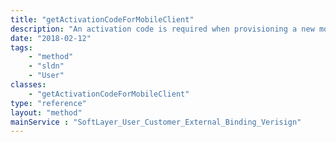 ```yaml
---
title: "getActivationCodeForMobileClient"
description: "An activation code is required when provisioning a new mobile credential from Verisign.  This method will return the required activation code. "
date: "2018-02-12"
tags:
    - "method"
    - "sldn"
    - "User"
classes:
    - "getActivationCodeForMobileClient"
type: "reference"
layout: "method"
mainService : "SoftLayer_User_Customer_External_Binding_Verisign"
---
```

